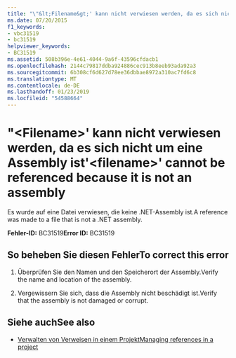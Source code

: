 ```yaml
---
title: "\"&lt;Filename&gt;' kann nicht verwiesen werden, da es sich nicht um eine Assembly ist"
ms.date: 07/20/2015
f1_keywords:
- vbc31519
- bc31519
helpviewer_keywords:
- BC31519
ms.assetid: 508b396e-4e61-4044-9a6f-43596cfdacb1
ms.openlocfilehash: 2144c79817ddba924886cec913b8eeb93ada92a3
ms.sourcegitcommit: 6b308cf6d627d78ee36dbbae8972a310ac7fd6c8
ms.translationtype: MT
ms.contentlocale: de-DE
ms.lasthandoff: 01/23/2019
ms.locfileid: "54588664"
---
```

# <a name="ltfilenamegt-cannot-be-referenced-because-it-is-not-an-assembly"></a><span data-ttu-id="b6788-102">"&lt;Filename&gt;' kann nicht verwiesen werden, da es sich nicht um eine Assembly ist</span><span class="sxs-lookup"><span data-stu-id="b6788-102">'&lt;filename&gt;' cannot be referenced because it is not an assembly</span></span>
<span data-ttu-id="b6788-103">Es wurde auf eine Datei verwiesen, die keine .NET-Assembly ist.</span><span class="sxs-lookup"><span data-stu-id="b6788-103">A reference was made to a file that is not a .NET assembly.</span></span>  
  
 <span data-ttu-id="b6788-104">**Fehler-ID:** BC31519</span><span class="sxs-lookup"><span data-stu-id="b6788-104">**Error ID:** BC31519</span></span>  
  
## <a name="to-correct-this-error"></a><span data-ttu-id="b6788-105">So beheben Sie diesen Fehler</span><span class="sxs-lookup"><span data-stu-id="b6788-105">To correct this error</span></span>  
  
1.  <span data-ttu-id="b6788-106">Überprüfen Sie den Namen und den Speicherort der Assembly.</span><span class="sxs-lookup"><span data-stu-id="b6788-106">Verify the name and location of the assembly.</span></span>  
  
2.  <span data-ttu-id="b6788-107">Vergewissern Sie sich, dass die Assembly nicht beschädigt ist.</span><span class="sxs-lookup"><span data-stu-id="b6788-107">Verify that the assembly is not damaged or corrupt.</span></span>  
  
## <a name="see-also"></a><span data-ttu-id="b6788-108">Siehe auch</span><span class="sxs-lookup"><span data-stu-id="b6788-108">See also</span></span>
- [<span data-ttu-id="b6788-109">Verwalten von Verweisen in einem Projekt</span><span class="sxs-lookup"><span data-stu-id="b6788-109">Managing references in a project</span></span>](/visualstudio/ide/managing-references-in-a-project)

